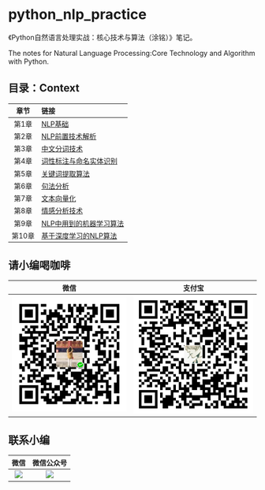 # python_nlp_practice

《Python自然语言处理实战：核心技术与算法（涂铭）》笔记。

The notes for Natural Language Processing:Core Technology and Algorithm with Python.

## 目录：Context

|  章节  | 链接                                                         |
| :----: | :----------------------------------------------------------- |
| 第1章  | [NLP基础](https://github.com/cunyu1943/python_nlp_practice/blob/master/Chapter_1/%E7%AC%AC1%E7%AB%A0%20NLP%E5%9F%BA%E7%A1%80.md) |
| 第2章  | [NLP前置技术解析](https://github.com/cunyu1943/python_nlp_practice/blob/master/Chapter_2/%E7%AC%AC2%E7%AB%A0%20NLP%E5%89%8D%E7%BD%AE%E6%8A%80%E6%9C%AF%E8%A7%A3%E6%9E%90.md) |
| 第3章  | [中文分词技术](https://github.com/cunyu1943/python_nlp_practice/blob/master/Chapter_3/%E7%AC%AC3%E7%AB%A0%20%E4%B8%AD%E6%96%87%E5%88%86%E8%AF%8D%E6%8A%80%E6%9C%AF.md) |
| 第4章  | [词性标注与命名实体识别](https://github.com/cunyu1943/python_nlp_practice/blob/master/Chapter_4/%E7%AC%AC4%E7%AB%A0%20%E8%AF%8D%E6%80%A7%E6%A0%87%E6%B3%A8%E4%B8%8E%E5%91%BD%E5%90%8D%E5%AE%9E%E4%BD%93%E8%AF%86%E5%88%AB.md) |
| 第5章  | [关键词提取算法](https://github.com/cunyu1943/python_nlp_practice/blob/master/Chapter_5/%E7%AC%AC5%E7%AB%A0%20%E5%85%B3%E9%94%AE%E8%AF%8D%E6%8F%90%E5%8F%96%E7%AE%97%E6%B3%95.md) |
| 第6章  | [句法分析](https://github.com/cunyu1943/python_nlp_practice/blob/master/Chapter_6/%E7%AC%AC6%E7%AB%A0%20%E5%8F%A5%E6%B3%95%E5%88%86%E6%9E%90.md) |
| 第7章  | [文本向量化](https://github.com/cunyu1943/python_nlp_practice/blob/master/Chapter_7/%E7%AC%AC7%E7%AB%A0%20%E6%96%87%E6%9C%AC%E5%90%91%E9%87%8F%E5%8C%96.md) |
| 第8章  | [情感分析技术](https://github.com/cunyu1943/python_nlp_practice/blob/master/Chapter_8/%E7%AC%AC8%E7%AB%A0%20%E5%AE%9E%E6%88%98%E7%94%B5%E5%BD%B1%E8%AF%84%E8%AE%BA%E6%83%85%E6%84%9F%E5%88%86%E6%9E%90.md) |
| 第9章  | [NLP中用到的机器学习算法](https://github.com/cunyu1943/python_nlp_practice/blob/master/Chapter_9/%E7%AC%AC9%E7%AB%A0%20NLP%E4%B8%AD%E7%94%A8%E5%88%B0%E7%9A%84%E6%9C%BA%E5%99%A8%E5%AD%A6%E4%B9%A0%E7%AE%97%E6%B3%95.md) |
| 第10章 | [基于深度学习的NLP算法](https://github.com/cunyu1943/python_nlp_practice/blob/master/Chapter_10/%E7%AC%AC10%E7%AB%A0%20%E5%9F%BA%E4%BA%8E%E6%B7%B1%E5%BA%A6%E5%AD%A6%E4%B9%A0%E7%9A%84NLP%E7%AE%97%E6%B3%95.md) |

## 请小编喝咖啡

|                             微信                             |                            支付宝                            |
| :----------------------------------------------------------: | :----------------------------------------------------------: |
| ![](https://raw.githubusercontent.com/cunyu1943/image-hosting-for-blog/master/img/20191112210029.png) | ![](https://raw.githubusercontent.com/cunyu1943/image-hosting-for-blog/master/img/20191112205944.jpg) |

## 联系小编

|                          微信                          |                       微信公众号                       |
| :----------------------------------------------------: | :----------------------------------------------------: |
| ![](https://i.loli.net/2019/10/03/gzn7Ps24tRydu9S.jpg) | ![](https://i.loli.net/2019/10/03/G6tUxN48WBQbTvH.jpg) |


